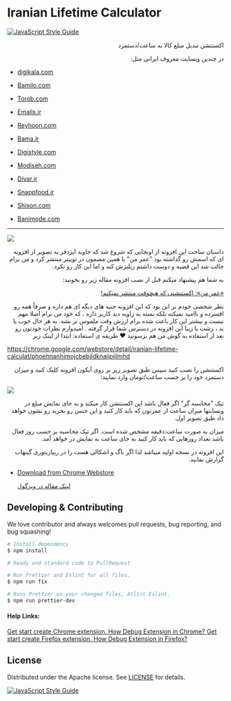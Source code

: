 # Iranian Lifetime Calculator

[![JavaScript Style Guide](https://img.shields.io/badge/code_style-standard-brightgreen.svg)](https://standardjs.com)

<p dir="rtl">اکستنشن تبدیل مبلغ کالا به ساعت/دستمزد</p>
<p dir="rtl">در چندین وبسایت معروف ایرانی مثل:</p>

- [digikala.com](https://www.digikala.com)

- [Bamilo.com](https://www.bamilo.com)

- [Torob.com](https://torob.com)

- [Emalls.ir](https://emalls.ir)

- [Reyhoon.com](https://www.reyhoon.com)

- [Bama.ir](https://bama.ir)

- [Digistyle.com](https://www.digistyle.com)

- [Modiseh.com](https://www.modiseh.com)

- [Divar.ir](https://divar.ir)

- [Snappfood.ir](https://snappfood.ir)

- [Shixon.com](https://www.shixon.com)

- [Banimode.com](https://www.banimode.com)

---

![](https://files.virgool.io/upload/users/3676/posts/wqw1r1eomani/qi02ij4s7jog.png)

<p dir="rtl">
داستان ساخت این افزونه از اونجایی که شروع شد که جاوید ایزدفر یه تصویر از افزونه ای که اسمش رو گذاشته بود "عمر من" با همین مضمون در توییتر منتشر کرد و من برام جالب شد این قضیه و دوست داشتم ریلیزش کنه و اما این کار رو نکرد.
</p>

<p dir="rtl">به شما هم پیشنهاد میکنم قبل از نصب افزونه مقاله زیر رو بخونید:</p>

<p dir="rtl">
<a href="https://virgool.io/@JavidIzadfar/%D8%B9%D9%85%D8%B1-%D9%85%D9%86-%D8%A7%DA%A9%D8%B3%D8%AA%D9%86%D8%B4%D9%86%DB%8C-%DA%A9%D9%87-%D9%87%DB%8C%DA%86%D9%88%D9%82%D8%AA-%D9%85%D9%86%D8%AA%D8%B4%D8%B1-%D9%86%D9%85%DB%8C%DA%A9%D9%86%D9%85-ro0ruevctaio">«عمر من»: اکستنشنی که هیچوقت منتشر نمیکنم!</a>
</p>

<p dir="rtl">
نظر شخصی خودم بر این بود که این افزونه جنبه های دیگه ای هم داره و صرفاً همه رو افسرده و ناامید نمیکنه بلکه بسته به زاویه دید کاربر داره ، که خود من برام اصلا مهم نیست و بیشتر این کار باعث شده برام ارزش وقت ملموس تر بشه. به هر حال خوب یا بد ، زشت یا زیبا این افزونه در دسترس شما قرار گرفته . امیدوارم نظرات خودتون رو بعد از استفاده به گوش من هم برسونید ♥ طریقه ی استفاده: ابتدا از لینک زیر
</p>

https://chrome.google.com/webstore/detail/iranian-lifetime-calculat/phoehnanhimojcbebjldknajipijlmhd

<p dir="rtl">
اکستنشن را نصب کنید سپس طبق تصویر زیر بر روی آیکون افزونه کلیک کنید و میزان دستمزد خود را بر حسب ساعت/تومان وارد نمایید:
</p>

![](https://files.virgool.io/upload/users/3676/posts/wqw1r1eomani/0ifkurcuijmb.png)

<p dir="rtl">
تیک "محاسبه گر" اگر فعال باشد این اکستنشن کار میکند و به جای نمایش مبلغ در وبسایتها میزان ساعت از عمرتون که باید کار کنید و این جنس رو بخرید رو نشون خواهد داد طبق تصویر اول.
</p>
<p dir="rtl">
میزان به صورت ساعت:دقیقه مشخص شده است. اگر تیک محاسبه بر حسب روز فعال باشد تعداد روزهایی که باید کار کنید به جای ساعت به نمایش در خواهد آمد.
</p>
<p dir="rtl">
این افزونه در نسخه اولیه میباشد لذا اگر باگ و اشکالی هست را در ریپازیتوری گیتهاب گزارش نمایید.
</p>

- [Download from Chrome Webstore](https://chrome.google.com/webstore/detail/iranian-lifetime-calculat/phoehnanhimojcbebjldknajipijlmhd)
  <p dir="rtl">
  <a href="https://virgool.io/@mahmoudetc/%D8%A7%DA%A9%D8%B3%D8%AA%D9%86%D8%B4%D9%86-%DA%A9%D8%B1%D9%88%D9%85-%D8%AA%D8%A8%D8%AF%DB%8C%D9%84-%D9%82%DB%8C%D9%85%D8%AA-%D8%A8%D9%87-%D8%B3%D8%A7%D8%B9%D8%AA-%D8%AF%D8%B3%D8%AA%D9%85%D8%B2%D8%AF-m2saanql80wb">
  لینک مقاله در ویرگول
  </a>
  </p>

## Developing & Contributing

We love contributor and always welcomes pull requests, bug reporting, and bug squashing!

```bash
# Install dependency
$ npm install

# Ready and standard code to PullRequest

# Run Prettier and Eslint for all files.
$ npm run fix

# Runs Prettier on your changed files, Atlist Eslint.
$ npm run prettier-dev
```

#### Help Links:

<a href="https://developer.chrome.com/extensions/getstarted">
Get start create Chrome extension.
</a>

 <a href="https://developer.chrome.com/extensions/tut_debugging"> 
 How Debug Extension in Chrome? </a>
<a href="https://developer.mozilla.org/en-US/docs/Mozilla/Add-ons/WebExtensions">
Get start create Firefox extension.
</a>
<a href="https://developer.mozilla.org/en-US/docs/Mozilla/Add-ons/WebExtensions/Debugging"> How Debug Extension in Firefox? </a>

## License

Distributed under the Apache license. See [LICENSE](http://www.apache.org/licenses/) for details.

[![JavaScript Style Guide](https://cdn.rawgit.com/standard/standard/master/badge.svg)](https://github.com/standard/standard)
